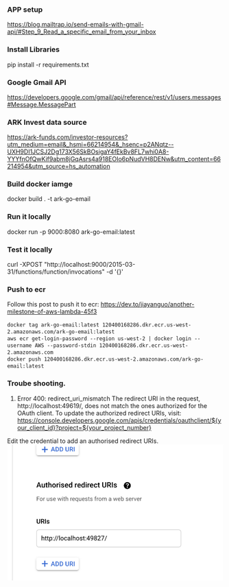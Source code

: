 ### APP setup
https://blog.mailtrap.io/send-emails-with-gmail-api/#Step_9_Read_a_specific_email_from_your_inbox

### Install Libraries
pip install -r requirements.txt

### Google Gmail API
https://developers.google.com/gmail/api/reference/rest/v1/users.messages#Message.MessagePart

### ARK Invest data source
https://ark-funds.com/investor-resources?utm_medium=email&_hsmi=66214954&_hsenc=p2ANqtz--UXH9DI1JCSJ2Dg173X56SkBOsigaY4fEkBv8FL7whi0A8-YYYfnOfQwKif9abm8jGqAsrs4a918EOIo6pNudVH8DENw&utm_content=66214954&utm_source=hs_automation

### Build docker iamge
docker build . -t ark-go-email

### Run it locally
docker run -p 9000:8080 ark-go-email:latest

### Test it locally
curl -XPOST "http://localhost:9000/2015-03-31/functions/function/invocations" -d '{}'

### Push to ecr
Follow this post to push it to ecr: https://dev.to/jiayanguo/another-milestone-of-aws-lambda-45f3
```
docker tag ark-go-email:latest 120400168286.dkr.ecr.us-west-2.amazonaws.com/ark-go-email:latest
aws ecr get-login-password --region us-west-2 | docker login --username AWS --password-stdin 120400168286.dkr.ecr.us-west-2.amazonaws.com
docker push 120400168286.dkr.ecr.us-west-2.amazonaws.com/ark-go-email:latest
```

### Troube shooting.
1. Error 400: redirect_uri_mismatch
The redirect URI in the request, http://localhost:49619/, does not match the ones authorized for the OAuth client. To update the authorized redirect URIs, visit: https://console.developers.google.com/apis/credentials/oauthclient/${your_client_id}?project=${your_project_number}

Edit the credential to add an authorised redirect URIs.
![add redirect URI](image/redirect-url-issue.png)